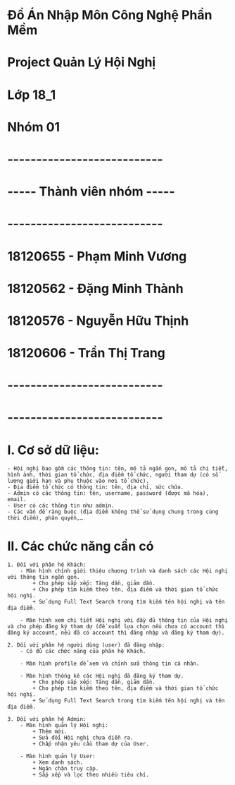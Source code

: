 # Đồ Án Nhập Môn Công Nghệ Phần Mềm
# Project Quản Lý Hội Nghị
# Lớp 18_1
# Nhóm 01

# --------------------------- #
# ----- Thành viên nhóm ----- #
# --------------------------- #
# 18120655 - Phạm Minh Vương  #
# 18120562 - Đặng Minh Thành  #
# 18120576 - Nguyễn Hữu Thịnh #
# 18120606 - Trần Thị Trang   #
# --------------------------- #
# --------------------------- #

# I. Cơ sở dữ liệu:
    - Hội nghị bao gồm các thông tin: tên, mô tả ngắn gọn, mô tả chi tiết, hình ảnh, thời gian tổ chức, địa điểm tổ chức, người tham dự (có số lượng giới hạn và phụ thuộc vào nơi tổ chức).
    - Địa điểm tổ chức có thông tin: tên, địa chỉ, sức chứa.
    - Admin có các thông tin: tên, username, password (được mã hóa), email.
    - User có các thông tin như admin.
    - Các vấn đề ràng buộc (địa điểm không thể sử dụng chung trong cùng thời điểm), phân quyền,…

# II. Các chức năng cần có
    1. Đối với phân hệ Khách:
        - Màn hình chính giới thiệu chương trình và danh sách các Hội nghị với thông tin ngắn gọn.
            + Cho phép sắp xếp: Tăng dần, giảm dần.
            + Cho phép tìm kiếm theo tên, địa điểm và thời gian tổ chức hội nghị.
            + Sử dụng Full Text Search trong tìm kiếm tên hội nghị và tên địa điểm.
            
        - Màn hình xem chi tiết Hội nghị với đầy đủ thông tin của Hội nghị và cho phép đăng ký tham dự (đề xuất lựa chọn nếu chưa có account thì đăng ký account, nếu đã có account thì đăng nhập và đăng ký tham dự).
        
    2. Đối với phân hệ người dùng (user) đã đăng nhập:
        - Có đủ các chức năng của phân hệ Khách.
        
        - Màn hình profile để xem và chỉnh sửa thông tin cá nhân.

        - Màn hình thống kê các Hội nghị đã đăng ký tham dự.
            + Cho phép sắp xếp: Tăng dần, giảm dần.
            + Cho phép tìm kiếm theo tên, địa điểm và thời gian tổ chức hội nghị.
            + Sử dụng Full Text Search trong tìm kiếm tên hội nghị và tên địa điểm.

    3. Đối với phân hệ Admin:
        - Màn hình quản lý Hội nghị: 
            + Thêm mới.
            + Sửa đổi Hội nghị chưa diễn ra. 
            + Chấp nhận yêu cầu tham dự của User.
            
        - Màn hình quản lý User: 
            + Xem danh sách.
            + Ngăn chặn truy cập.
            + Sắp xếp và lọc theo nhiều tiêu chí.
        
        
        
        
        
        
        
        
        
        
        